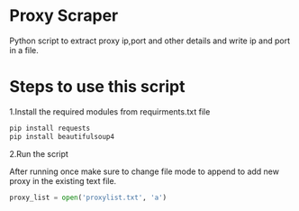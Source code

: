 # Proxy Scraper

Python script to extract proxy ip,port and other details and write ip and port in a file.

# Steps to use this script
1.Install the required modules from requirments.txt file
``` bash
pip install requests
pip install beautifulsoup4
```
2.Run the script

After running once make sure to change file mode to append to add new proxy in the existing text file.
``` python
proxy_list = open('proxylist.txt', 'a')
```

